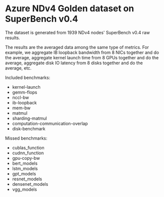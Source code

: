 # Azure NDv4 Golden dataset on SuperBench v0.4

The dataset is generated from 1939 NDv4 nodes' SuperBench v0.4 raw results.

The results are the averaged data among the same type of metrics. For example, we aggregate IB loopback bandwidth from 8 NICs together and do the average, aggregate kernel launch time from 8 GPUs together and do the average, aggregate disk IO latency from 8 disks together and do the average, etc.

Included benchmarks: 

-   kernel-launch
-   gemm-flops
-   nccl-bw
-   ib-loopback
-   mem-bw
-   matmul
-   sharding-matmul 
-   computation-communication-overlap
-   disk-benchmark


Missed benchmarks: 

-  cublas_function
-  cudnn_function
-  gpu-copy-bw
-  bert_models
-  lstm_models
-  gpt_models
-  resnet_models
-  densenet_models
-  vgg_models
